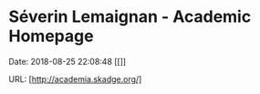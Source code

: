 # Séverin Lemaignan - Academic Homepage

Date: 2018-08-25 22:08:48
[[]]

URL: [http://academia.skadge.org/]
